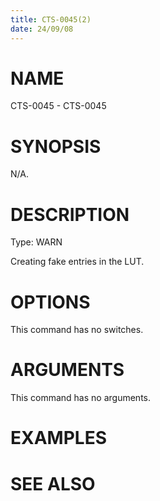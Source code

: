 ```yaml
---
title: CTS-0045(2)
date: 24/09/08
---
```


# NAME

CTS-0045 - CTS-0045

# SYNOPSIS

N/A.

# DESCRIPTION

Type: WARN

Creating fake entries in the LUT.

# OPTIONS

This command has no switches.

# ARGUMENTS

This command has no arguments.

# EXAMPLES

# SEE ALSO
